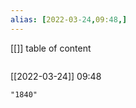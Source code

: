 ```yaml
---
alias: [2022-03-24,09:48,]
---
```

[[]]
table of content
```toc
```

[[2022-03-24]] 09:48

```query
"1840"
```